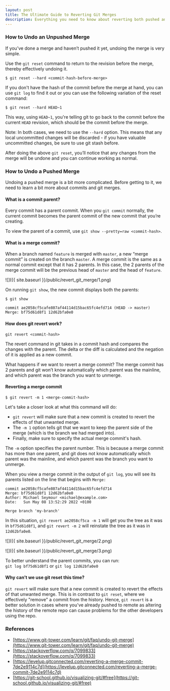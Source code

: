 ```yaml
---
layout: post
title: The Ultimate Guide to Reverting Git Merges
description: Everything you need to know about reverting both pushed and unpushed git merges.
---
```


### How to Undo an Unpushed Merge

If you’ve done a merge and haven’t pushed it yet, undoing the merge is very simple.

Use the `git reset` command to return to the revision before the merge, thereby effectively undoing it.

```
$ git reset --hard <commit-hash-before-merge>
```

If you don't have the hash of the commit before the merge at hand, you can use `git log` to find it out or you can use the following variation of the reset command:

```
$ git reset --hard HEAD~1
```

This way, using `HEAD~1`, you're telling git to go back to the commit before the current `HEAD` revision, which should be the commit before the merge.

Note: In both cases, we need to use the `--hard` option. This means that any local uncommitted changes will be discarded - if you have valuable uncommitted changes, be sure to use git stash before.

After doing the above `git reset`, you’ll notice that any changes from the merge will be undone and you can continue working as normal.

### How to Undo a Pushed Merge

Undoing a pushed merge is a bit more complicated. Before getting to it, we need to learn a bit more about commits and git merges.

#### What is a commit parent?

Every commit has a parent commit. When you `git commit` normally, the current commit becomes the parent commit of the new commit that you’re creating.

To view the parent of a commit, use `git show --pretty=raw <commit-hash>`.

#### What is a merge commit?

When a branch named `feature` is merged with `master`, a new “merge commit” is created on the branch `master`. A merge commit is the same as a normal commit except that it has 2 parents. In this case, the 2 parents of the merge commit will be the previous head of `master` and the head of `feature`.

![]({{ site.baseurl }}/public/revert_git_merge/1.png)

On running `git show`, the new commit displays both the parents:

```
$ git show

commit ae2058cf5cafe807af44114d15bac65fc4efd714 (HEAD -> master)
Merge: bf75d61d8f1 12d62bfa0e0
```

#### How does git revert work?

```
git revert <commit-hash>
```

The revert command in git takes in a commit hash and compares the changes with the parent. The delta or the diff is calculated and the negation of it is applied as a new commit.

What happens if we want to revert a merge commit? The merge commit has 2 parents and git won’t know automatically which parent was the mainline, and which parent was the branch you want to unmerge.

#### Reverting a merge commit

```
$ git revert -m 1 <merge-commit-hash>
```

Let's take a closer look at what this command will do:

* `git revert` will make sure that a new commit is created to revert the effects of that unwanted merge. 
* The `-m 1` option tells git that we want to keep the parent side of the merge (which is the branch we had merged into).
* Finally, make sure to specify the actual merge commit's hash.

The `-m` option specifies the parent number. This is because a merge commit has more than one parent, and git does not know automatically which parent was the mainline, and which parent was the branch you want to unmerge.

When you view a merge commit in the output of `git log`, you will see its parents listed on the line that begins with `Merge:`

```
commit ae2058cf5cafe807af44114d15bac65fc4efd714
Merge: bf75d61d8f1 12d62bfa0e0
Author: Michael Seymour <michael@example.com>
Date:   Sun May 08 13:52:29 2022 +0100

Merge branch 'my-branch'
```

In this situation, `git revert ae2058cf5ca -m 1` will get you the tree as it was in `bf75d61d8f1`, and `git revert -m 2` will reinstate the tree as it was in `12d62bfa0e0`.

![]({{ site.baseurl }}/public/revert_git_merge/2.png)

![]({{ site.baseurl }}/public/revert_git_merge/3.png)

To better understand the parent commits, you can run:<br>
`git log bf75d61d8f1` or `git log 12d62bfa0e0`

#### Why can’t we use git reset this time?

`git revert` will make sure that a new commit is created to revert the effects of that unwanted merge. This is in contrast to `git reset`, where we effectively "remove" a commit from the history. Hence, `git revert` is a better solution in cases where you've already pushed to remote as altering the history of the remote repo can cause problems for the other developers using the repo.

### References

* [https://www.git-tower.com/learn/git/faq/undo-git-merge](https://www.git-tower.com/learn/git/faq/undo-git-merge)
* [https://stackoverflow.com/q/7099833](https://stackoverflow.com/q/7099833)
* [https://levelup.gitconnected.com/reverting-a-merge-commit-7de2e9114c7d](https://levelup.gitconnected.com/reverting-a-merge-commit-7de2e9114c7d)
* [https://git-school.github.io/visualizing-git/#free](https://git-school.github.io/visualizing-git/#free)

